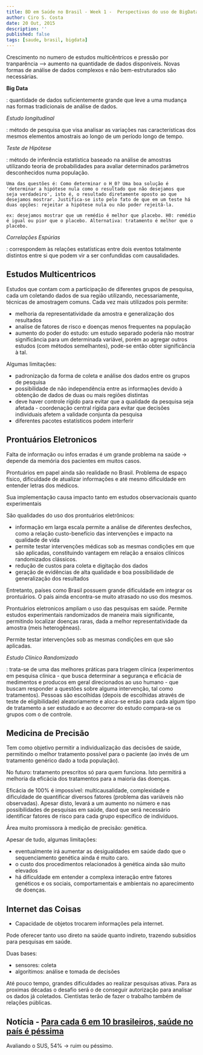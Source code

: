 ```yaml
---
title: BD em Saúde no Brasil - Week 1 -  Perspectivas do uso de BigData em saúde no Brasil
author: Ciro S. Costa
date: 20 Out, 2015
description: ''
published: false
tags: [saude, brasil, bigdata]
---
```


Crescimento no numero de estudos multicêntricos e pressão por tranparência --> aumento na quantidade de dados disponíveis. Novas formas de análise de dados complexos e não bem-estruturados são necessárias.

**Big Data**

:   quantidade de dados suficientemente grande que leve a uma mudança nas formas tradicionais de análise de dados.

*Estudo longitudinal*

:   método de pesquisa que visa analisar as variações nas características dos mesmos elementos amostrais ao longo de um período longo de tempo.

*Teste de Hipótese*

:   método de inferência estatística baseado na análise de amostras utilizando teoria de probabilidades para avaliar determinados parâmetros desconhecidos numa população.

    Uma das questões é: Como determinar o H_0? Uma boa solução é 'determinar a hipótese nula como o resultado que não desejamos que seja verdadeiro', isto é, o resultado diretamente oposto ao que desejamos mostrar. Justifica-se isto pelo fato de que em um teste há duas opções: rejeitar a hipótese nula ou não poder rejeitá-la.

    ex: desejamos mostrar que um remédio é melhor que placebo. H0: remédio é igual ou pior que o placebo. Alternativa: tratamento é melhor que o placebo.

*Correlações Espúrias*

:   correspondem às relações estatísticas entre dois eventos totalmente distintos entre si que podem vir a ser confundidas com causalidades.


## Estudos Multicentricos

Estudos que contam com a participação de diferentes grupos de pesquisa, cada um coletando dados de sua região utilizando, necessariamente, técnicas de amostragem comuns. Cada vez mais utilizados pois permite:
-   melhoria da representatividade da amostra e generalização dos resultados
-   analise de fatores de risco e doenças menos frequentes na população
-   aumento do poder do estudo: um estudo separado poderia não mostrar significância para um determinada variável, porém ao agregar outros estudos (com métodos semelhantes), pode-se então obter significância à tal.

Algumas limitações:
-   padronização da forma de coleta e análise dos dados entre os grupos de pesquisa
-   possibilidade de não independência entre as informações devido à obtenção de dados de duas ou mais regiões distintas
-   deve haver controle rígido para evitar que a qualidade da pesquisa seja afetada - coordenação central rígida para evitar que decisões individuais afetem a validade conjunta da pesquisa
-   diferentes pacotes estatísticos podem interferir


## Prontuários Eletronicos

Falta de informação ou infos erradas é um grande problema na saúde -> depende da memória dos pacientes em muitos casos.

Prontuários em papel ainda são realidade no Brasil. Problema de espaço físico, dificuldade de atualizar informações e até mesmo dificuldade em entender letras dos médicos.

Sua implementação causa impacto tanto em estudos observacionais quanto experimentais

São qualidades do uso dos prontuários eletrônicos:
-   informação em larga escala permite a análise de diferentes desfechos, como a relação custo-benefício das intervenções e impacto na qualidade de vida
-   permite testar intervenções médicas sob as mesmas condições em que são aplicadas, constituindo vantagem em relação a ensaios clínicos randomizados clássicos.
-   redução de custos para coleta e digitação dos dados
-   geração de evidências de alta qualidade e boa possibilidade de generalização dos resultados

Entretanto, países como Brasil possuem grande dificuldade em integrar os prontuários. O país ainda encontra-se muito atrasado no uso dos mesmos.

Prontuários eletronicos ampliam o uso das pesquisas em saúde. Permite estudos experimentais randomizados de maneira mais significante, permitindo localizar doenças raras, dada a melhor representatividade da amostra (meis heterogêneas).

Permite testar intervenções sob as mesmas condições em que são aplicadas.

*Estudo Clinico Randomizado*

:   trata-se de uma das melhores práticas para triagem clinica (experimentos em pesquisa clínica - que busca determinar a segurança e eficácia de medimentos e producos em geral direcionados ao uso humano - que buscam responder a questões sobre alguma intervenção, tal como tratamentos). Pessoas são escolhidas (depois de escolhidas através de teste de eligibilidade) aleatoriamente e aloca-se então para cada algum tipo de tratamento a ser estudado e ao decorrer do estudo compara-se os grupos com o de controle.


## Medicina de Precisão

Tem como objetivo permitir a individualização das decisões de saúde, permitindo o melhor tratamento possível para o paciente (ao invés de um tratamento genérico dado a toda população).

No futuro: tratamento prescritos só para quem funciona. Isto permitirá a melhoria da eficácia dos tratamentos para a maioria das doenças.

Eficácia de 100% é impossível: multicausalidade, complexidade e dificuldade de quantificar diversos fatores (problema das variáveis não observadas).  Apesar disto, levará a um aumento no número e nas possibilidades de pesquisas em saúde, daod que será necessário identificar fatores de risco para cada grupo específico de indivíduos.

Área muito promissora à medição de precisão: genética.

Apesar de tudo, algumas limitações:
-   eventualmente irá aumentar as desigualdades em saúde dado que o sequenciamento genética ainda é muito caro.
-   o custo dos procedimentos relacionados à genética ainda são muito elevados
-   há dificuldade em entender a complexa interação entre fatores genéticos e os sociais, comportamentais e ambientais no aparecimento de doenças.


## Internet das Coisas

- Capacidade de objetos trocarem informações pela internet.

Pode oferecer tanto uso direto na saúde quanto indireto, trazendo subsídios para pesquisas em saúde.

Duas bases:
- sensores: coleta
- algorítimos: análise e tomada de decisões

Até pouco tempo, grandes dificuldades ao realizar pesquisas ativas. Para as proximas décadas o desafio será o de conseguir autorização para analisar os dados já coletados. Cientístas terão de fazer o trabalho também de relações públicas.


## Notícia - [Para cada 6 em 10 brasileiros, saúde no país é péssima](http://www1.folha.uol.com.br/cotidiano/2015/10/1693244-para-6-em-cada-10-brasileiros-saude-no-pais-e-pessima.shtml?cmpid=comptw)

Avaliando o SUS, 54% -> ruim ou péssimo.


